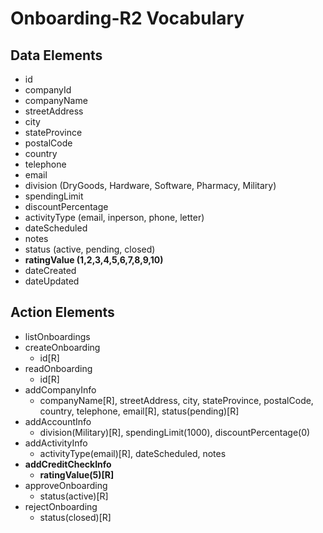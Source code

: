 # Onboarding-R2 Vocabulary

## Data Elements
 * id
 * companyId
 * companyName
 * streetAddress
 * city
 * stateProvince
 * postalCode
 * country
 * telephone
 * email
 * division (DryGoods, Hardware, Software, Pharmacy, Military)
 * spendingLimit
 * discountPercentage
 * activityType (email, inperson, phone, letter)
 * dateScheduled
 * notes
 * status (active, pending, closed)
 * **ratingValue (1,2,3,4,5,6,7,8,9,10)**
 * dateCreated
 * dateUpdated

## Action Elements
 
 * listOnboardings
 * createOnboarding
   * id[R]
 * readOnboarding
   * id[R]
 * addCompanyInfo
   * companyName[R], streetAddress, city, stateProvince, postalCode, country, telephone, email[R], status(pending)[R]
 * addAccountInfo
   * division(Military)[R], spendingLimit(1000), discountPercentage(0)
 * addActivityInfo
   * activityType(email)[R], dateScheduled, notes
 * **addCreditCheckInfo**
   * **ratingValue(5)[R]**
 * approveOnboarding
   * status(active)[R]
 * rejectOnboarding
   * status(closed)[R]

